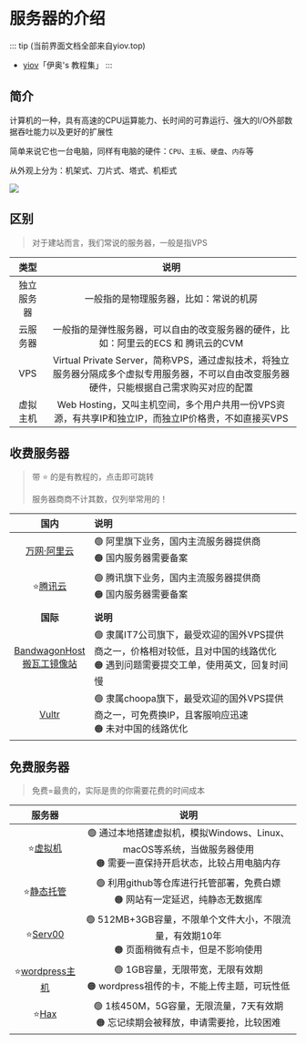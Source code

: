 # 服务器的介绍


::: tip (当前界面文档全部来自yiov.top) 
* [yiov](https://yiov.top/)「伊奥's 教程集」
:::



## 简介

计算机的一种，具有高速的CPU运算能力、长时间的可靠运行、强大的I/O外部数据吞吐能力以及更好的扩展性

简单来说它也一台电脑，同样有电脑的硬件：`CPU`、`主板`、`硬盘`、`内存`等

从外观上分为：机架式、刀片式、塔式、机柜式

![](/server/server-01.png)




## 区别

> 对于建站而言，我们常说的服务器，一般是指VPS

| 类型 | 说明 |
|:-:|:-:|
| 独立服务器 | 一般指的是物理服务器，比如：常说的机房 |
| 云服务器 | 一般指的是弹性服务器，可以自由的改变服务器的硬件，比如：阿里云的ECS 和 腾讯云的CVM |
| VPS | Virtual Private Server，简称VPS，通过虚拟技术，将独立服务器分隔成多个虚拟专用服务器，不可以自由改变服务器硬件，只能根据自己需求购买对应的配置 |
| 虚拟主机 | Web Hosting，又叫主机空间，多个用户共用一份VPS资源，有共享IP和独立IP，而独立IP价格贵，不如直接买VPS |




## 收费服务器

> 带 ⭐ 的是有教程的，点击即可跳转
> 
> 服务器商商不计其数，仅列举常用的！

| 国内 | 说明 |
|:-:|:-|
| [万网·阿里云](https://aliyun.com/) | 🟢 阿里旗下业务，国内主流服务器提供商<br>🟠 国内服务器需要备案 |
| ⭐[腾讯云](./tencent.md) | 🟢 腾讯旗下业务，国内主流服务器提供商<br>🟠 国内服务器需要备案 |
| |
| **国际** | **说明** |
| [BandwagonHost](https://bandwagonhost.com/)<br>[搬瓦工镜像站](https://bwh89.net/) | 🟢 隶属IT7公司旗下，最受欢迎的国外VPS提供商之一，价格相对较低，且对中国的线路优化<br>🟠 遇到问题需要提交工单，使用英文，回复时间慢 |
| [Vultr](https://www.vultr.com/) | 🟢 隶属choopa旗下，最受欢迎的国外VPS提供商之一，可免费换IP，且客服响应迅速<br>🟠 未对中国的线路优化 |



## 免费服务器

> 免费=最贵的，实际是贵的你需要花费的时间成本

| 服务器 | 说明 |
|:-:|:-:|
| ⭐[虚拟机](../VMware.md) | 🟢 通过本地搭建虚拟机，模拟Windows、Linux、macOS等系统，当做服务器使用<br>🟠 需要一直保持开启状态，比较占用电脑内存 |
| ⭐[静态托管](../pages/) | 🟢 利用github等仓库进行托管部署，免费白嫖<br>🟠 网站有一定延迟，纯静态无数据库 |
| ⭐[Serv00](./Serv00.md) | 🟢 512MB+3GB容量，不限单个文件大小，不限流量，有效期10年<br>🟠 页面稍微有点卡，但是不影响使用 |
| ⭐[wordpress主机](./wordpress.md) | 🟢 1GB容量，无限带宽，无限有效期<br>🟠 wordpress祖传的卡，不能上传主题，可玩性低 |
| ⭐[Hax](./wordpress.md) | 🟢 1核450M，5G容量，无限流量，7天有效期<br>🟠 忘记续期会被释放，申请需要抢，比较困难 |



